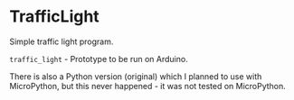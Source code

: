 # TrafficLight

Simple traffic light program.

`traffic_light` - Prototype to be run on Arduino.


There is also a Python version (original) which I planned to use with MicroPython, but this never happened - it was not tested on MicroPython.
